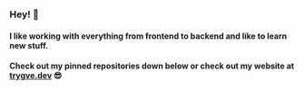 ### Hey! 👋
#### I like working with everything from frontend to backend and like to learn new stuff.
#### Check out my pinned repositories down below or check out my website at [trygve.dev](https://trygve.dev/) 😎
